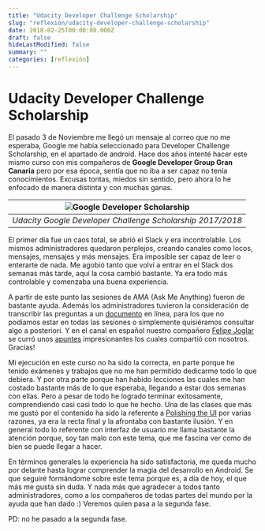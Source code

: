 ```yaml
---
title: "Udacity Developer Challenge Scholarship"
slug: "reflexión/udacity-developer-challenge-scholarship"
date: 2018-02-25T00:00:00.000Z
draft: false
hideLastModified: false
summary: ""
categories: [reflexión]
---
```


# Udacity Developer Challenge Scholarship
El pasado 3 de Noviembre me llegó un mensaje al correo que no me esperaba, Google me había seleccionado para Developer Challenge Scholarship, en el apartado de android. Hace dos años intenté hacer este mismo curso con mis compañeros de **Google Developer Group Gran Canaria** pero por esa época, sentía que no iba a ser capaz no tenía conocimientos. Excusas tontas, miedos sin sentido, pero ahora lo he enfocado de manera distinta y con muchas ganas.

| ![Google Developer Scholarship](https://github.com/CrisKrus/criskrus.github.io/blob/master/resources/Udacity%20Developer%20Challenge%20Scholarship.jpeg) |
|:--:|
| *Udacity Google Developer Challenge Scholarship 2017/2018* |


El primer día fue un caos total, se abrió el Slack y era incontrolable. Los mismos administradores quedaron perplejos, creando canales como locos, mensajes, mensajes y más mensajes. Era imposible ser capaz de leer o enterarte de nada. Me agobió tanto que volví a entrar en el Slack dos semanas más tarde, aquí la cosa cambió bastante. Ya era todo más controlable y comenzaba una buena experiencia.

A partir de este punto las sesiones de AMA (Ask Me Anything) fueron de bastante ayuda. Además los administradores tuvieron la consideración de transcribir las preguntas a un [documento](https://docs.google.com/document/d/1pdl4vWCSeGHm75YLsduOzSl2phWuTt51cMZzvEfRs9k/edit) en línea, para los que no podíamos estar en todas las sesiones o simplemente quisiéramos consultar algo a posteriori. Y en el canal en español nuestro compañero [Felipe Joglar](https://github.com/fjoglar) se curró unos [apuntes](https://fjoglar.github.io/android-dev-challenge/index.html) impresionantes los cuales compartió con nosotros. Gracias!

Mi ejecución en este curso no ha sido la correcta, en parte porque he tenido exámenes y trabajos que no me han permitido dedicarme todo lo que debiera. Y por otra parte porque han habido lecciones las cuales me han costado bastante más de lo que esperaba, llegando a estar dos semanas con ellas. Pero a pesar de todo he logrado terminar exitosamente, comprendiendo casi casi todo lo que he hecho. Una de las clases que más me gustó por el contenido ha sido la referente a [Polishing the UI](https://fjoglar.github.io/android-dev-challenge/lessons/13) por varias razones, ya era la recta final y la afrontaba con bastante ilusión. Y en general todo lo referente con interfaz de usuario me llama bastante la atención porque, soy tan malo con este tema, que me fascina ver como de bien se puede llegar a hacer.

En términos generales la experiencia ha sido satisfactoria, me queda mucho por delante hasta lograr comprender la magia del desarrollo en Android. Se que seguiré formándome sobre este tema porque es, a día de hoy, el que más me gusta sin duda. Y nada más que agradecer a todos tanto administradores, como a los compañeros de todas partes del mundo por la ayuda que han dado :) Veremos quien pasa a la segunda fase.

PD: no he pasado a la segunda fase.

